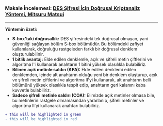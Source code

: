 ### Makale İncelemesi: [DES Şifresi İçin Doğrusal Kriptanaliz Yöntemi, Mitsuru Matsui](https://www.cs.bgu.ac.il/~beimel/Courses/crypto2001/Matsui.pdf)
---
**Yöntemin özeti:**
- **S-box'taki doğrusallık:** DES şifresindeki tek doğrusal olmayan, yani güvenliği sağlayan bölüm S-box bölümüdür. Bu bölümdeki zafiyet kullanılarak, doğruluğu rastgeleden farklı bir doğrusal denklem oluşturulabilinir.
- **1 bitlik avantaj:** Elde edilen denklemle, açık ve şifreli metin çiftlerini ve algoritma I'i kullanarak anahtarın 1 bitini yüksek olasılıkla bulabiliriz.
- **Bilinen açık metinle saldırı (KPA):** Elde edilen denklemi edilen denklemden, içinde alt anahtarın olduğu yeni bir denklem oluşturup, açık ve şifreli metin çiftlerini ve algoritma II'yi kullanarak, alt anahtarın belli bölümünü yüksek olasılıkla tespit edip, anahtarın geri kalanını kaba kuvvetle bulabiliriz.
- **Sadece şifreli metinle saldırı (COA):** Elimizde açık metinler olmasa bile, bu metinlerin rastgele olmamasından yararlanıp, şifreli metinler ve algoritma II'yi kullanarak anahtarı bulabiliriz.

```diff
+ this will be highlighted in green
- this will be highlighted in red
```
